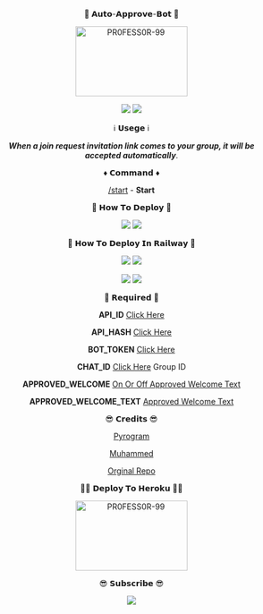 <p align="center">
🤖 𝗔𝘂𝘁𝗼-𝗔𝗽𝗽𝗿𝗼𝘃𝗲-𝗕𝗼𝘁 🤖
</p>

<p align="center">
<a href="https://youtu.be/dAXspAB-xQU"><img src="https://telegra.ph/file/9582576b315e04a0a02a7.jpg" alt="PR0FESS0R-99" border="0" height="125" width="200" align="center" /></a>
</p>

<p align="center">
<img src="https://img.shields.io/github/stars/PR0FESS0R-99/Auto-Approved-Bot?style=social" />
<img src="https://img.shields.io/github/forks/PR0FESS0R-99/Auto-Approved-Bot?style=social" />
</p>

<p align="center">
ℹ️ 𝗨𝘀𝗲𝗴𝗲 ℹ️
</p>
<p align="center">
<i><b>When a join request invitation link comes to your group, it will be accepted automatically</b></i>.
</p>

<p align="center">
♦️ 𝗖𝗼𝗺𝗺𝗮𝗻𝗱 ♦️
</p>
<p align="center">
<a href="https://youtu.be/Af055Eozk9s">/start</a> - <b>Start</b>
</p>

<p align="center">
🤔 𝗛𝗼𝘄 𝗧𝗼 𝗗𝗲𝗽𝗹𝗼𝘆 🤔
</p>
<p align="center">
<a href="https://youtu.be/dAXspAB-xQU"><img src="https://img.shields.io/badge/How%20To%20Deploy-blue.svg?logo=Youtube"></a>
<a href="https://youtu.be/dAXspAB-xQU"><img src="https://img.shields.io/youtube/views/dAXspAB-xQU?style=social"></a>
</p>

<p align="center">
🤔 𝗛𝗼𝘄 𝗧𝗼 𝗗𝗲𝗽𝗹𝗼𝘆 𝗜𝗻 𝗥𝗮𝗶𝗹𝘄𝗮𝘆 🤔
</p>

<p align="center">
<a href="https://youtu.be/fRPK5ykcNjU"><img src="https://img.shields.io/badge/How%20To%20Deploy-blue.svg?logo=Youtube"></a>
<a href="https://youtu.be/fRPK5ykcNjU"><img src="https://img.shields.io/youtube/views/fRPK5ykcNjU?style=social"></a>
</p>
<p align="center">
<a href="https://youtu.be/D5EWDxOCdLI"><img src="https://img.shields.io/badge/How%20To%20Deploy-blue.svg?logo=Youtube"></a>
<a href="https://youtu.be/D5EWDxOCdLI"><img src="https://img.shields.io/youtube/views/D5EWDxOCdLI?style=social"></a>
</p>

<p align="center">
📍 𝗥𝗲𝗾𝘂𝗶𝗿𝗲𝗱 📍
</p>
<p align="center">
<b>API_ID</b> <a href="https://youtu.be/5eEsvLAKVc0">Click Here</a>
</p>
<p align="center">
<b>API_HASH</b> <a href="https://youtu.be/5eEsvLAKVc0">Click Here</a>
</p>
<p align="center">
<b>BOT_TOKEN</b> <a href="https://youtu.be/cB4UduCcNWs">Click Here</a>
</p>
<p align="center">
<b>CHAT_ID</b> <a href="https://telegram.dog/MT_ID_BOT">Click Here</a> Group ID
</p>
<p align="center">
<b>APPROVED_WELCOME</b> <a href="https://youtu.be/cB4UduCcNWs">On Or Off Approved Welcome Text</a>
</p>
<p align="center">
<b>APPROVED_WELCOME_TEXT</b> <a href="https://youtu.be/cB4UduCcNWs">Approved Welcome Text</a>
</p>

<p align="center">
😎 𝗖𝗿𝗲𝗱𝗶𝘁𝘀 😎
</p>
<p align="center">
<a href="https://youtu.be/Af055Eozk9s">Pyrogram</a>
</p>
<p align="center">
<a href="https://youtu.be/Af055Eozk9s">Muhammed</a>
</p>
<p align="center">
<a href="https://github.com/PR0FESS0R-99/Auto-Approved-Bot">Orginal Repo</a>
</p>



<p align="center">
🧑‍💻 𝗗𝗲𝗽𝗹𝗼𝘆 𝗧𝗼 𝗛𝗲𝗿𝗼𝗸𝘂 👨‍💻
</p>
<p align="center">
<a href="https://github.com/mohsenkimia/Auto-Approved-Bot"><img src="https://github.com/PR0FESS0R-99/Buttons/blob/Professor-99/heroku/herokudeploy-01.svg" alt="PR0FESS0R-99" border="0" height="125" width="200" align="center" /></a>
</p>

<p align="center">
😎 𝗦𝘂𝗯𝘀𝗰𝗿𝗶𝗯𝗲 😎
</p>
<p align="center">
<a href="https://youtube.com/channel/UCmGBpXoM-OEm-FacOccVKgQ"> <img src="https://img.shields.io/youtube/channel/subscribers/UCmGBpXoM-OEm-FacOccVKgQ?V?label=Subscribers&style=for-the-badge&color=red&labelColor=ce463"/> </a>
</p>


